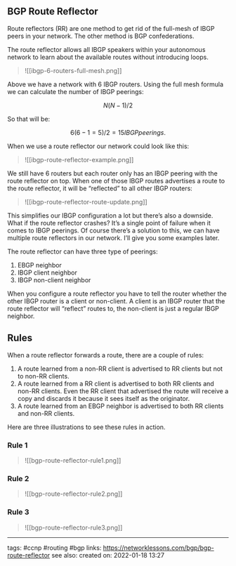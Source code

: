 ## BGP Route Reflector


Route reflectors (RR) are one method to get rid of the full-mesh of IBGP peers in your network. The other method is BGP confederations.

The route reflector allows all IBGP speakers within your autonomous network to learn about the available routes without introducing loops. 

>![[ibgp-6-routers-full-mesh.png]]

Above we have a network with 6 IBGP routers. Using the full mesh formula we can calculate the number of IBGP peerings:

$$N(N-1)/2$$

So that will be:

$$6(6-1=5) / 2 = 15 IBGP peerings.$$

When we use a route reflector our network could look like this:

>![[ibgp-route-reflector-example.png]]


We still have 6 routers but each router only has an IBGP peering with the route reflector on top. When one of those IBGP routes advertises a route to the route reflector, it will be “reflected” to all other IBGP routers:

>![[ibgp-route-reflector-route-update.png]]

This simplifies our IBGP configuration a lot but there’s also a downside. What if the route reflector crashes? It’s a single point of failure when it comes to IBGP peerings. Of course there’s a solution to this, we can have multiple route reflectors in our network. I’ll give you some examples later.

The route reflector can have three type of peerings:

1. EBGP neighbor
2. IBGP client neighbor
3. IBGP non-client neighbor

When you configure a route reflector you have to tell the router whether the other IBGP router is a client or non-client. A client is an IBGP router that the route reflector will “reflect” routes to, the non-client is just a regular IBGP neighbor.

## Rules

When a route reflector forwards a route, there are a couple of rules:

1.  A route learned from a non-RR client is advertised to RR clients but not to non-RR clients.
2.  A route learned from a RR client is advertised to both RR clients and non-RR clients. Even the RR client that advertised the route will receive a copy and discards it because it sees itself as the originator.
3.  A route learned from an EBGP neighbor is advertised to both RR clients and non-RR clients.

Here are three illustrations to see these rules in action.

### Rule 1

>![[bgp-route-reflector-rule1.png]]

### Rule 2
>![[bgp-route-reflector-rule2.png]]

### Rule 3

>![[bgp-route-reflector-rule3.png]]






---
tags: #ccnp #routing #bgp
links: https://networklessons.com/bgp/bgp-route-reflector
see also:
created on: 2022-01-18 13:27